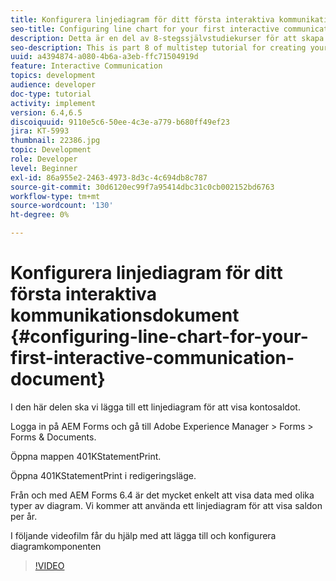 ```yaml
---
title: Konfigurera linjediagram för ditt första interaktiva kommunikationsdokument
seo-title: Configuring line chart for your first interactive communication document
description: Detta är en del av 8-stegssjälvstudiekurser för att skapa ditt första interaktiva kommunikationsdokument för tryckkanalen. I den här delen ska vi lägga till ett linjediagram för att visa kontosaldot.
seo-description: This is part 8 of multistep tutorial for creating your first interactive communications document for the print channel. In this part, we will add a Line chart to display the account balance.
uuid: a4394874-a080-4b6a-a3eb-ffc71504919d
feature: Interactive Communication
topics: development
audience: developer
doc-type: tutorial
activity: implement
version: 6.4,6.5
discoiquuid: 9110e5c6-50ee-4c3e-a779-b680ff49ef23
jira: KT-5993
thumbnail: 22386.jpg
topic: Development
role: Developer
level: Beginner
exl-id: 86a955e2-2463-4973-8d3c-4c694db8c787
source-git-commit: 30d6120ec99f7a95414dbc31c0cb002152bd6763
workflow-type: tm+mt
source-wordcount: '130'
ht-degree: 0%

---
```


# Konfigurera linjediagram för ditt första interaktiva kommunikationsdokument {#configuring-line-chart-for-your-first-interactive-communication-document}

I den här delen ska vi lägga till ett linjediagram för att visa kontosaldot.

Logga in på AEM Forms och gå till Adobe Experience Manager > Forms > Forms &amp; Documents.

Öppna mappen 401KStatementPrint.

Öppna 401KStatementPrint i redigeringsläge.

Från och med AEM Forms 6.4 är det mycket enkelt att visa data med olika typer av diagram. Vi kommer att använda ett linjediagram för att visa saldon per år.

I följande videofilm får du hjälp med att lägga till och konfigurera diagramkomponenten

>[!VIDEO](https://video.tv.adobe.com/v/22386?quality=12&learn=on)
